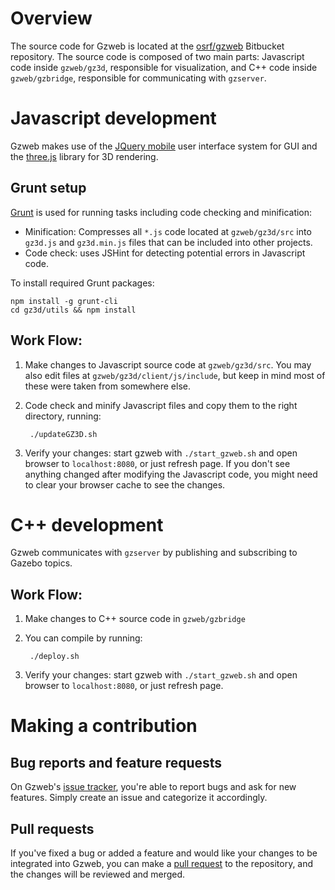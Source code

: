 # Overview

The source code for Gzweb is located at the [osrf/gzweb](https://bitbucket.org/osrf/gzweb) Bitbucket repository. The source code is composed of two main parts: Javascript code inside `gzweb/gz3d`, responsible for visualization, and C++ code inside `gzweb/gzbridge`, responsible for communicating with `gzserver`. 

# Javascript development

Gzweb makes use of the [JQuery mobile](http://jquerymobile.com/) user interface system for GUI and the [three.js](http://threejs.org/) library for 3D rendering.

## Grunt setup

[Grunt](http://gruntjs.com/) is used for running tasks including code checking and minification:

* Minification: Compresses all `*.js` code located at  `gzweb/gz3d/src` into `gz3d.js` and `gz3d.min.js` files that can be included into other projects.
* Code check: uses JSHint for detecting potential errors in Javascript code.

To install required Grunt packages:

    npm install -g grunt-cli
    cd gz3d/utils && npm install

## Work Flow:

1. Make changes to Javascript source code at `gzweb/gz3d/src`. You may also edit files at `gzweb/gz3d/client/js/include`, but keep in mind most of these were taken from somewhere else.

1. Code check and minify Javascript files and copy them to the right directory, running:

        ./updateGZ3D.sh

1. Verify your changes: start gzweb with `./start_gzweb.sh` and open browser to `localhost:8080`, or just refresh page. If you don't see anything changed after modifying the Javascript code, you might need to clear your browser cache to see the changes.

# C++ development

Gzweb communicates with `gzserver` by publishing and subscribing to Gazebo topics.

## Work Flow:

1. Make changes to C++ source code in `gzweb/gzbridge`

1. You can compile by running:

        ./deploy.sh

1. Verify your changes: start gzweb with `./start_gzweb.sh` and open browser to `localhost:8080`, or just refresh page.

# Making a contribution

## Bug reports and feature requests

On Gzweb's [issue tracker](https://bitbucket.org/osrf/gzweb/issues?status=new&status=open), you're able to report bugs and ask for new features. Simply create an issue and categorize it accordingly.

## Pull requests

If you've fixed a bug or added a feature and would like your changes to be integrated into Gzweb, you can make a [pull request](https://bitbucket.org/osrf/gzweb/pull-requests)  to the repository, and the changes will be reviewed and merged.
